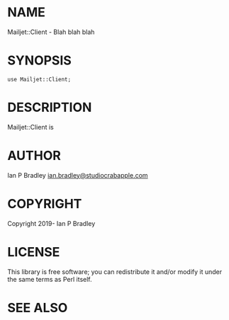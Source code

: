 # NAME

Mailjet::Client - Blah blah blah

# SYNOPSIS

    use Mailjet::Client;

# DESCRIPTION

Mailjet::Client is

# AUTHOR

Ian P Bradley <ian.bradley@studiocrabapple.com>

# COPYRIGHT

Copyright 2019- Ian P Bradley

# LICENSE

This library is free software; you can redistribute it and/or modify
it under the same terms as Perl itself.

# SEE ALSO
